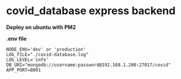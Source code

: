 # covid_database express backend
**Deploy on ubuntu with PM2**

**.env file**


```
NODE_ENV='dev' or 'production'
LOG_FILE="./covid-database.log"
LOG_LEVEL='info'
DB_URI="mongodb://username:password@192.168.1.200:27017/covid"
APP_PORT=8001
```


